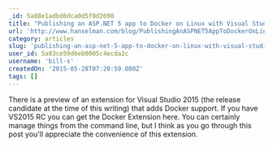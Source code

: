 ```yaml
---
_id: 5a88e1adbd6dca0d5f0d2698
title: "Publishing an ASP.NET 5 app to Docker on Linux with Visual Studio"
url: 'http://www.hanselman.com/blog/PublishingAnASPNET5AppToDockerOnLinuxWithVisualStudio.aspx'
category: articles
slug: 'publishing-an-asp-net-5-app-to-docker-on-linux-with-visual-studio'
user_id: 5a83ce59d6eb0005c4ecda2c
username: 'bill-s'
createdOn: '2015-05-28T07:20:59.000Z'
tags: []
---
```


There is a preview of an extension for Visual Studio 2015 (the release candidate at the time of this writing) that adds Docker support. If you have VS2015 RC you can get the Docker Extension here. You can certainly manage things from the command line, but I think as you go through this post you'll appreciate the convenience of this extension.
